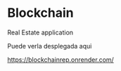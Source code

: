 # Blockchain
 Real Estate application 

Puede verla desplegada aqui 

https://blockchainrep.onrender.com/
